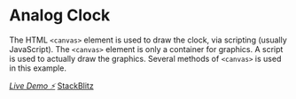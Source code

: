# Analog Clock 

The HTML ```<canvas>``` element is used to draw the clock, via scripting (usually JavaScript).
The ```<canvas>``` element is only a container for graphics. A script is used to actually draw the graphics. Several methods of ```<canvas>``` is used in this example.

*[Live Demo  ⚡️](https://js-rv5cja.stackblitz.io)*
[StackBlitz](https://stackblitz.com/edit/js-rv5cja)